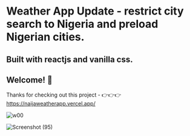 # Weather App Update - restrict city search to Nigeria and preload Nigerian cities.

## Built with reactjs and vanilla css.

## Welcome! 👋
Thanks for checking out this project - 👉👉👉 https://naijaweatherapp.vercel.app/

![w00](https://github.com/Udeme01/PRODIGY_WD_05/assets/92237367/ff569410-20ef-43e8-89b8-cbafd73a13e2)

![Screenshot (95)](https://github.com/Udeme01/PRODIGY_WD_05/assets/92237367/d0b56855-f46c-417d-9942-e6d49f648628)

